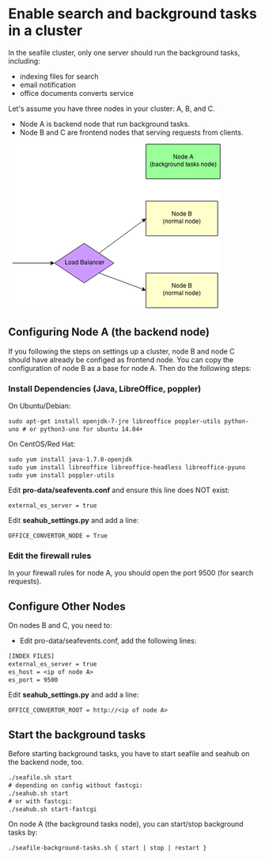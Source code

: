 # Enable search and background tasks in a cluster

In the seafile cluster, only one server should run the background tasks, including:

- indexing files for search
- email notification
- office documents converts service

Let's assume you have three nodes in your cluster: A, B, and C.

* Node A is backend node that run background tasks.
* Node B and C are frontend nodes that serving requests from clients.

![cluster-nodes](../images/cluster-nodes.png)


## Configuring Node A (the backend node)

If you following the steps on settings up a cluster, node B and node C should have already be configed as frontend node. You can copy the configuration of node B as a base for node A. Then do the following steps:

### Install Dependencies (Java, LibreOffice, poppler)

On Ubuntu/Debian:
```
sudo apt-get install openjdk-7-jre libreoffice poppler-utils python-uno # or python3-uno for ubuntu 14.04+
```

On CentOS/Red Hat:
```
sudo yum install java-1.7.0-openjdk
sudo yum install libreoffice libreoffice-headless libreoffice-pyuno
sudo yum install poppler-utils
```


Edit **pro-data/seafevents.conf** and ensure this line does NOT exist:

```
external_es_server = true
```

Edit **seahub_settings.py** and add a line:

```
OFFICE_CONVERTOR_NODE = True
```

### Edit the firewall rules

In your firewall rules for node A, you should open the port 9500 (for search requests).

## Configure Other Nodes

On nodes B and C, you need to:

* Edit pro-data/seafevents.conf, add the following lines:
```
[INDEX FILES]
external_es_server = true
es_host = <ip of node A>
es_port = 9500
```

Edit **seahub_settings.py** and add a line:

```
OFFICE_CONVERTOR_ROOT = http://<ip of node A>
```

## Start the background tasks

Before starting background tasks, you have to start seafile and seahub on the backend node, too.

```
./seafile.sh start
# depending on config without fastcgi:
./seahub.sh start  
# or with fastcgi:
./seahub.sh start-fastcgi
```

On node A (the background tasks node), you can start/stop background tasks by:

```
./seafile-background-tasks.sh { start | stop | restart }
```
